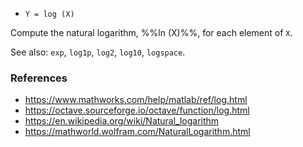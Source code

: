 * `Y = log (X)`

Compute the natural logarithm, %%ln (X)%%, for each element of `X`.

See also: `exp`, `log1p`, `log2`, `log10`, `logspace`.

### References

* https://www.mathworks.com/help/matlab/ref/log.html
* https://octave.sourceforge.io/octave/function/log.html
* https://en.wikipedia.org/wiki/Natural_logarithm
* https://mathworld.wolfram.com/NaturalLogarithm.html
